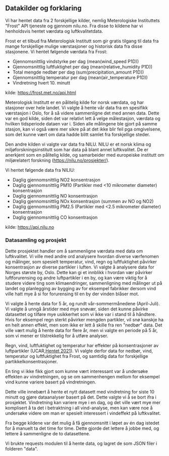 ## Datakilder og forklaring

Vi har hentet data fra 2 forskjellige kilder, nemlig Meterologiske Instituttets "Frost" API tjeneste og gjennom nilu.no. Fra disse to kildene har vi henholdsvis hentet værdata og luftkvalitetdata. 

Frost er et tilbud fra Meterologisk Institutt som gir gratis tilgang til data fra mange forskjellige mulige værstasjoner og historisk data fra disse stasjonene. Vi hentet følgende værdata fra Frost: 

- Gjennomsnittlig vindstyrke per dag (mean(wind_speed P1D))
- Gjennomsnittlig luftfuktighet per dag (mean(relative_humidity P1D))
- Total mengde nedbør per dag (sum(precipitation_amount P1D))
- Gjennomsnittlig temperatur per dag (mean(air_temperature P1D))
- Vindretning hvert 10. minutt

kilde: https://frost.met.no/api.html


Meterologisk Institutt er en pålitelig kilde for norsk værdata, og har stasjoner over hele landet. Vi valgte å hente vår data fra en spesifikk værstasjon i Oslo, for å så videre sammenligne det med annen data. Dette var en god kilde, siden det var relativt lett å velge målestasjon, værdata og hvilken tidsperiode dataen var i. Siden alle målingene ble gjort på samme stasjon, kan vi også være mer sikre på at det ikke blir feil pga omgivelsene, som det kunne vært om data hadde blitt samlet fra forskjellige steder. 


Den andre kilden vi valgte var data fra NILU. NILU er et norsk klima og miljøforskningsinstitutt som har data på blant annet luftkvalitet. De er anerkjent som en pålitelig kilde, og samarbeider med europeiske institutt om miljørelatert forskning (https://nilu.no/prosjekter/). 

Vi hentet følgende data fra NILIU: 

- Daglig gjennomsnittlig NO2 konsentrasjon
- Daglig gjennomsnittlig PM10 (Partikler med <10 mikrometer diameter) konsentrasjon
- Daglig gjennomsnittlig NO konsentrasjon
- Daglig gjennomsnittlig NOx konsentrasjon (summen av NO og NO2)
- Daglig gjennomsnittlig PM2.5 (Partikler med <2.5 mikrometer diameter) konsentrasjon
- Daglig gjennomsnittlig CO konsentrasjon

kilde: https://api.nilu.no


### Datasamling og prosjekt

Dette prosjektet handler om å sammenligne værdata med data om luftkvalitet. Vi ville med andre ord analysere hvordan diverse værfenomen og målinger, som spesielt temperatur, vind, regn og luftfuktighet påvirker konsentrasjon av diverse partikler i luften. Vi valgte å analysere data for Norges største by, Oslo. Dette kan gi et innblikk i hvordan vær påvirker luftforurensing og andre luftpartikler i en by, og kan være viktig for å studere videre ting som klimaendringer, sammenligning med målinger ut på landet og planlegging av bygging av for eksempel fabrikker dersom vind ville hatt mye å si for forurensing til en by der vinden blåser mot. 

Vi valgte å hente data for 5 år, og rundt vår-sommermånedene (April-Juli). Vi valgte å unngå årstider med mye snøvær, siden det kunne påvirke datasettet og tilføre mye usikkerhet som vi ikke var i stand til å håndtere. Hvis for eksempel regn sterkt påvirker mengden partikler, vil snø kanskje ha en helt annen effekt, men som ikke er lett å skille fra ren "nedbør" data. Det ville vært mulig å hente data for flere år, men vi valgte en periode på 5 år, som vi mener er tilstrekkelig for å utføre analyser. 

Regn, vind, luftfuktighet og temperatur har effekter på konsentrasjoner av luftpartikler (UCAR,[Hentet 2021](https://scied.ucar.edu/learning-zone/air-quality/how-weather-affects-air-quality)). Vi valgte derfor data for nedbør, vind, temperatur og luftfuktighet fra Frost, og samtidig data for forskjellige partikkelkonsentrasjoner. 

En ting vi ikke fikk gjort som kunne vært interessant var å undersøke effekten av vindretningen, og se om sammenhengen mellom for eksempel vind kunne variere basert på vindretningen. 

Dette ville innebært å hente et nytt datasett med vindretning for siste 10 minutt og gjøre dataanalyser basert på det. Dette valgte vi å se bort ifra i prosjektet. Vindretning kan variere mye i en dag, og det ville vært mye mer komplisert å ta det i betraktning i all vind-analyse, men kan være noe å undersøke videre om man er spesielt interessert i vindeffekt på luftkvalitet. 

Fra begge kildene var det mulig å få gjennomsnitt i løpet av én dag istedet for å manuelt ta det time for time. Dette gjorde det lettere å jobbe med, og lettere å sammenligne de to datasettene. 

Vi brukte requests modulen til å hente data, og lagret de som JSON filer i folderen "data".